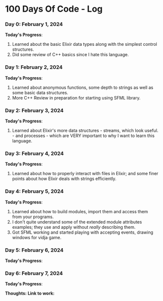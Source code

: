 # 100 Days Of Code - Log 

### Day 0: February 1, 2024
**Today's Progress**: 
1. Learned about the basic Elixir data types along with the simplest control structures.
2. Did some review of C++ basics since I hate this language.


### Day 1: February 2, 2024
**Today's Progress**: 
1. Learned about anonymous functions, some depth to strings as well as some basic data structures.
2. More C++ Review in preparation for starting using SFML library.


### Day 2: February 3, 2024
**Today's Progress**: 
1. Learned about Elixir's more data structures - streams, which look useful. -  and processes - which are VERY important to why I want to learn this language.


### Day 3: February 4, 2024
**Today's Progress**: 
1. Learned about how to properly interact with files in Elixir; and some finer points about how Elixir deals with strings efficiently.

### Day 4: February 5, 2024
**Today's Progress**: 
1. Learned about how to build modules, import them and access them from your programs.
2. I don't quite understand some of the extended module attributes examples; they use and apply without *really* describing them. 
3. Got SFML working and started playing with accepting events, drawing windows for vidja game.


### Day 5: February 6, 2024
**Today's Progress**: 




### Day 6: February 7, 2024
**Today's Progress**: 

**Thoughts:** 
**Link to work:**
